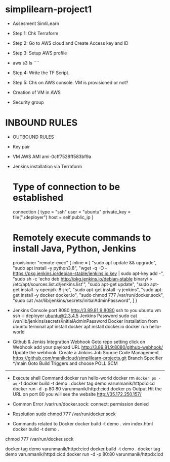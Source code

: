 # simplilearn-project1
- Assesment SimliLearn
- Step 1: Chk Terraform

- Step 2: Go to AWS cloud and Create Access key and ID

- Step 3: Setup AWS profile

- aws s3 ls ```` 
- Step 4: Write the TF Script.

- Step 5: Chk on AWS console. VM is provisioned or not?

- Creation of VM in AWS
- Security group

# INBOUND RULES

- OUTBOUND RULES

- Key pair

- VM AWS AMI ami-0cff7528ff583bf9a

- Jenkins installation via Terraform

  # Type of connection to be established
  connection {
    type        = "ssh"
    user        = "ubuntu"
    private_key = file("./deployer")
    host        = self.public_ip
  }

  # Remotely execute commands to install Java, Python, Jenkins
  provisioner "remote-exec" {
    inline = [
      "sudo apt update && upgrade",
      "sudo apt install -y python3.8",
      "wget -q -O - https://pkg.jenkins.io/debian-stable/jenkins.io.key | sudo apt-key add -",
      "sudo sh -c 'echo deb http://pkg.jenkins.io/debian-stable binary/ >  /etc/apt/sources.list.d/jenkins.list'",
      "sudo apt-get update",
      "sudo apt-get install -y openjdk-8-jre",
      "sudo apt-get install -y jenkins",
      "sudo apt-get install -y docker docker.io",
      "sudo chmod 777 /var/run/docker.sock",
      "sudo cat  /var/lib/jenkins/secrets/initialAdminPassword",
    ]
  }


-  Jenkins Console port 8080
http://3.89.81.9:8080
ssh to you ubuntu vm
ssh -i deployer ubuntu@2.3.4.5
Jenkins Password
sudo cat  /var/lib/jenkins/secrets/initialAdminPassword
Docker Installation from ubuntu terminal
apt install docker 
apt install docker.io
docker run hello-world

- Github & Jenkis Integration Webhook
Goto repo setting
click on Webhook
add your payload URL
http://3.89.81.9:8080/github-webhook/
Update the webhook.
Create a Jinkins Job
Source Code Management
https://github.com/manikcloud/simplilearn-projects.git
Branch Specifier
*/main
Goto Build Triggers and choose POLL SCM
* * * * * 
- Execute shell Command
docker run hello-world
docker rm `docker ps -aq` -f
docker build -t demo .
docker tag demo varunmanik/httpd:cicd
docker run -d -p 80:80 varunmanik/httpd:cicd
docker ps 
Output
Hit the URL on port 80 you will see the website
http://35.172.250.157/
- Common Error
/var/run/docker.sock: connect: permission denied
- Resolution
sudo chmod 777 /var/run/docker.sock

- Commands related to Docker
docker build -t demo .
vim index.html
docker build -t demo .

chmod 777 /var/run/docker.sock

docker tag demo varunmanik/httpd:cicd
docker build -t demo .
docker tag demo varunmanik/httpd:cicd
docker run -d -p 80:80 varunmanik/httpd:cicd
